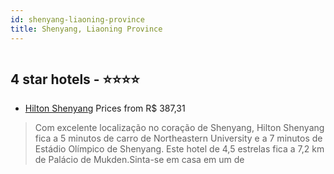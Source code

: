 ```yaml
---
id: shenyang-liaoning-province
title: Shenyang, Liaoning Province
---
```


<center><img src="https://i.travelapi.com/hotels/20000000/19490000/19481400/19481368/94aeb22d_z.jpg" alt="" /></center>


##  4 star hotels - ⭐️⭐️⭐️⭐️

-    [Hilton Shenyang](https://www.hurb.com/br/aud/https://www.hurb.com/br/hotels/shenyang/hilton-shenyang-HT-JRXG?cmp=18055) Prices from R$ 387,31
   > Com excelente localização no coração de Shenyang, Hilton Shenyang fica a 5 minutos de carro de Northeastern University e a 7 minutos de Estádio Olímpico de Shenyang.  Este hotel de 4,5 estrelas fica a 7,2 km de Palácio de Mukden.Sinta-se em casa em um de 
